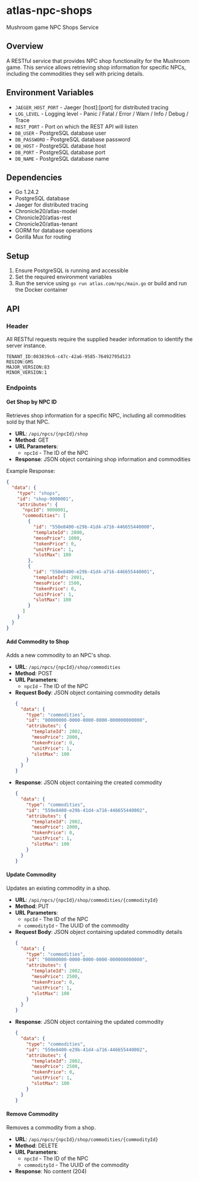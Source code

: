 # atlas-npc-shops
Mushroom game NPC Shops Service

## Overview

A RESTful service that provides NPC shop functionality for the Mushroom game. This service allows retrieving shop information for specific NPCs, including the commodities they sell with pricing details.

## Environment Variables

- `JAEGER_HOST_PORT` - Jaeger [host]:[port] for distributed tracing
- `LOG_LEVEL` - Logging level - Panic / Fatal / Error / Warn / Info / Debug / Trace
- `REST_PORT` - Port on which the REST API will listen
- `DB_USER` - PostgreSQL database user
- `DB_PASSWORD` - PostgreSQL database password
- `DB_HOST` - PostgreSQL database host
- `DB_PORT` - PostgreSQL database port
- `DB_NAME` - PostgreSQL database name

## Dependencies

- Go 1.24.2
- PostgreSQL database
- Jaeger for distributed tracing
- Chronicle20/atlas-model
- Chronicle20/atlas-rest
- Chronicle20/atlas-tenant
- GORM for database operations
- Gorilla Mux for routing

## Setup

1. Ensure PostgreSQL is running and accessible
2. Set the required environment variables
3. Run the service using `go run atlas.com/npc/main.go` or build and run the Docker container

## API

### Header

All RESTful requests require the supplied header information to identify the server instance.

```
TENANT_ID:083839c6-c47c-42a6-9585-76492795d123
REGION:GMS
MAJOR_VERSION:83
MINOR_VERSION:1
```

### Endpoints

#### Get Shop by NPC ID

Retrieves shop information for a specific NPC, including all commodities sold by that NPC.

- **URL**: `/api/npcs/{npcId}/shop`
- **Method**: GET
- **URL Parameters**: 
  - `npcId` - The ID of the NPC
- **Response**: JSON object containing shop information and commodities

Example Response:
```json
{
  "data": {
    "type": "shops",
    "id": "shop-9000001",
    "attributes": {
      "npcId": 9000001,
      "commodities": [
        {
          "id": "550e8400-e29b-41d4-a716-446655440000",
          "templateId": 2000,
          "mesoPrice": 1000,
          "tokenPrice": 0,
          "unitPrice": 1,
          "slotMax": 100
        },
        {
          "id": "550e8400-e29b-41d4-a716-446655440001",
          "templateId": 2001,
          "mesoPrice": 1500,
          "tokenPrice": 0,
          "unitPrice": 1,
          "slotMax": 100
        }
      ]
    }
  }
}
```

#### Add Commodity to Shop

Adds a new commodity to an NPC's shop.

- **URL**: `/api/npcs/{npcId}/shop/commodities`
- **Method**: POST
- **URL Parameters**: 
  - `npcId` - The ID of the NPC
- **Request Body**: JSON object containing commodity details
  ```json
  {
    "data": {
      "type": "commodities",
      "id": "00000000-0000-0000-0000-000000000000",
      "attributes": {
        "templateId": 2002,
        "mesoPrice": 2000,
        "tokenPrice": 0,
        "unitPrice": 1,
        "slotMax": 100
      }
    }
  }
  ```
- **Response**: JSON object containing the created commodity
  ```json
  {
    "data": {
      "type": "commodities",
      "id": "550e8400-e29b-41d4-a716-446655440002",
      "attributes": {
        "templateId": 2002,
        "mesoPrice": 2000,
        "tokenPrice": 0,
        "unitPrice": 1,
        "slotMax": 100
      }
    }
  }
  ```

#### Update Commodity

Updates an existing commodity in a shop.

- **URL**: `/api/npcs/{npcId}/shop/commodities/{commodityId}`
- **Method**: PUT
- **URL Parameters**: 
  - `npcId` - The ID of the NPC
  - `commodityId` - The UUID of the commodity
- **Request Body**: JSON object containing updated commodity details
  ```json
  {
    "data": {
      "type": "commodities",
      "id": "00000000-0000-0000-0000-000000000000",
      "attributes": {
        "templateId": 2002,
        "mesoPrice": 2500,
        "tokenPrice": 0,
        "unitPrice": 1,
        "slotMax": 100
      }
    }
  }
  ```
- **Response**: JSON object containing the updated commodity
  ```json
  {
    "data": {
      "type": "commodities",
      "id": "550e8400-e29b-41d4-a716-446655440002",
      "attributes": {
        "templateId": 2002,
        "mesoPrice": 2500,
        "tokenPrice": 0,
        "unitPrice": 1,
        "slotMax": 100
      }
    }
  }
  ```

#### Remove Commodity

Removes a commodity from a shop.

- **URL**: `/api/npcs/{npcId}/shop/commodities/{commodityId}`
- **Method**: DELETE
- **URL Parameters**: 
  - `npcId` - The ID of the NPC
  - `commodityId` - The UUID of the commodity
- **Response**: No content (204)